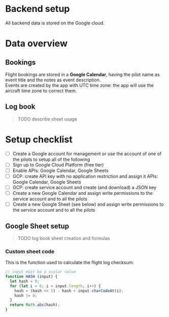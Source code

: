 Backend setup
=============

All backend data is stored on the Google cloud.

# Data overview

## Bookings

Flight bookings are stored in a **Google Calendar**, having the pilot name as event title and the notes as event description.  
Events are created by the app with UTC time zone: the app will use the aircraft time zone to correct them.

## Log book

> TODO describe sheet usage

# Setup checklist

- [ ] Create a Google account for management or use the account of one of the pilots to setup all of the following
- [ ] Sign up to Google Cloud Platform (free tier)
- [ ] Enable APIs: Google Calendar, Google Sheets
- [ ] GCP: create API key with no application restriction and assign it APIs: Google Calendar, Google Sheets
- [ ] GCP: create service account and create (and download) a JSON key
- [ ] Create a new Google Calendar and assign write permissions to the service account and to all the pilots
- [ ] Create a new Google Sheet (see below) and assign write permissions to the service account and to all the pilots

## Google Sheet setup

> TODO log book sheet creation and formulas

### Custom sheet code

This is the function used to calculate the flight log checksum:

```javascript
// input must be a scalar value
function HASH (input) {
  let hash = 0;
  for (let i = 0; i < input.length; i++) {
    hash = (hash << 5) - hash + input.charCodeAt(i);
    hash |= 0;
  }
  return Math.abs(hash);
}
```
